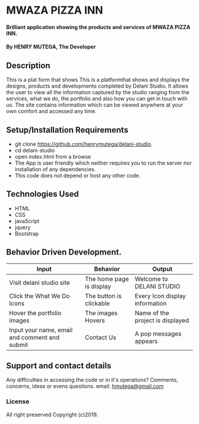 # MWAZA PIZZA INN
#### Brilliant application showing the products and services of MWAZA PIZZA INN.
#### By **HENRY MUTEGA, The Developer**
## Description
This is a plat form that shows 
This is a platformthat shows and displays the designs, products and developments completed by Delani Studio. It allows the user to view all the information captured by the studio ranging from the services, what we do, the portfolio and also how you can get in touch with us.
The site contains information which can be viewed anywhere at your own comfort and accessed any time.
## Setup/Installation Requirements
* git clone https://github.com/henrymutega/delani-studio.
* cd delani-studio
* open index.html from a browse
* The App is user friendly which neither requires you to run the server nor installation of any dependencies.
* This code does not depend or host any other code.
## Technologies Used
* HTML
* CSS
* javaScript
* jquery
* Bootstrap


## Behavior Driven Development.

| Input | Behavior | Output        |
| ---------------------- | ----------------------------- | ---------------------- |
| Visit delani studio site | The home page is display| Welcome to DELANI STUDIO |        
| Click the What We Do Icons | The button is clickable| Every Icon display information |
|Hover the portfolio images | The images Hovers | Name of the project is displayed |
|Input your name, email and comment and submit | Contact Us | A pop messages appears |

## Support and contact details
Any difficulties in accessing the code or in it's operations?
Comments, concerns, ideas or evens questions.
email:    hmutega@gmail.com
### License
All right preserved
Copyright (c)2019.
